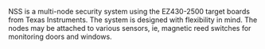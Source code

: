 NSS is a multi-node security system using the EZ430-2500 target boards from Texas Instruments. The system is designed with flexibility in mind. The nodes may be attached to various sensors, ie, magnetic reed switches for monitoring doors and windows.